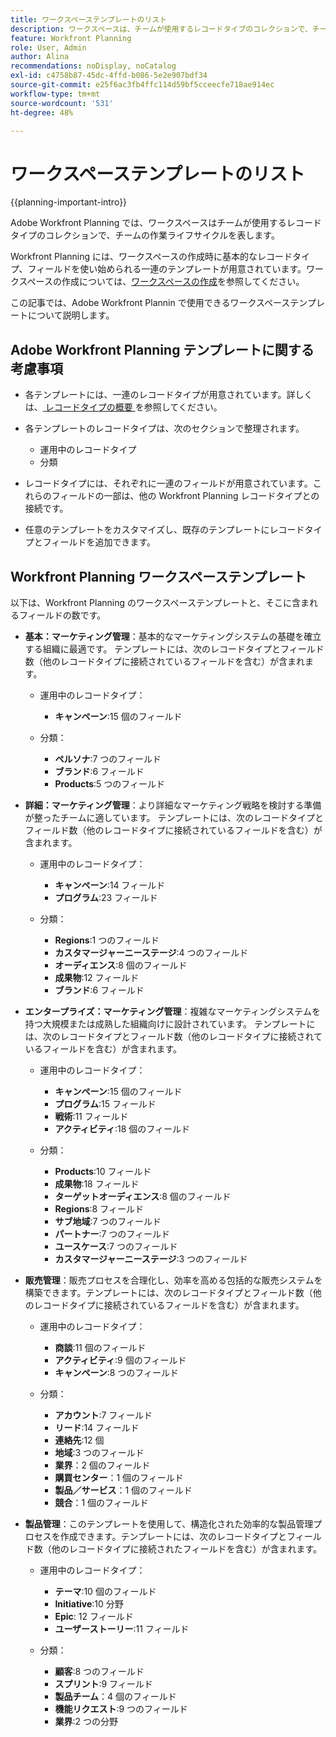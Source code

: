 ```yaml
---
title: ワークスペーステンプレートのリスト
description: ワークスペースは、チームが使用するレコードタイプのコレクションで、チームの作業ライフサイクルを表します。Adobe Workfront Planning には、ワークスペースの作成時に基本的なレコードタイプ、フィールドを使い始められる一連のテンプレートが用意されています。
feature: Workfront Planning
role: User, Admin
author: Alina
recommendations: noDisplay, noCatalog
exl-id: c4758b87-45dc-4ffd-b086-5e2e907bdf34
source-git-commit: e25f6ac3fb4ffc114d59bf5cceecfe718ae914ec
workflow-type: tm+mt
source-wordcount: '531'
ht-degree: 48%

---
```



# ワークスペーステンプレートのリスト

{{planning-important-intro}}

Adobe Workfront Planning では、ワークスペースはチームが使用するレコードタイプのコレクションで、チームの作業ライフサイクルを表します。

Workfront Planning には、ワークスペースの作成時に基本的なレコードタイプ、フィールドを使い始められる一連のテンプレートが用意されています。ワークスペースの作成については、[ワークスペースの作成](/help/quicksilver/planning/architecture/create-workspaces.md)を参照してください。

この記事では、Adobe Workfront Plannin で使用できるワークスペーステンプレートについて説明します。

## Adobe Workfront Planning テンプレートに関する考慮事項

* 各テンプレートには、一連のレコードタイプが用意されています。詳しくは、[ レコードタイプの概要 ](/help/quicksilver/planning/architecture/overview-of-record-types.md) を参照してください。
* 各テンプレートのレコードタイプは、次のセクションで整理されます。

   * 運用中のレコードタイプ
   * 分類
* レコードタイプには、それぞれに一連のフィールドが用意されています。これらのフィールドの一部は、他の Workfront Planning レコードタイプとの接続です。
* 任意のテンプレートをカスタマイズし、既存のテンプレートにレコードタイプとフィールドを追加できます。

<!-- I modeled this article by the "List of available Blueprints" and that articles does not have an Access area

## Access requirements

You must have the following: 

<table style="table-layout:auto">
 <col>
 </col>
 <col>
 </col>
 <tbody>
  <tr>
   <td role="rowheader"><p>Adobe Workfront plan*</p></td>
   <td>
<p>Any</p>
<!--the above is only for closed beta; when going to GA - activate the following plans:    
<p>Current plan: Prime and Ultimate</p>
<p>Legacy plan: Enterprise</p>->
   </td>
  </tr>
  <tr>
   <td role="rowheader"><p>Adobe Workfront license*</p></td>
   <td>
   <p>Any</p> 
  <p>For more information, see <a href="././administration-and-setup/add-users/access-levels-and-object-permissions/wf-licenses.md" class="MCXref xref">Adobe Workfront licenses overview</a>.</p> </td>
  </tr>
  <tr>
   <td role="rowheader"><p>Product</p></td>
   <td>
   <p> Adobe Workfront</p> </td>
  </tr>
  <tr>
   <td role="rowheader">Access level*</td>
   <td> <p>Any</p>  
</td>
  </tr>
<tr>
   <td role="rowheader">Layout template</td>
   <td> <p>Your system administrator must add the Planning area in your layout template. </p>  
</td>
  </tr>
 </tbody>
</table>

>[!NOTE]
>
>*If you don't have access, ask your Workfront administrator if they set additional restrictions in your access level. For information on how a Workfront administrator can change your access level, see [Create or modify custom access levels](/help/quicksilver/administration-and-setup/add-users/configure-and-grant-access/create-modify-access-levels.md).

-->

## Workfront Planning ワークスペーステンプレート

以下は、Workfront Planning のワークスペーステンプレートと、そこに含まれるフィールドの数です。

* **基本：マーケティング管理**：基本的なマーケティングシステムの基礎を確立する組織に最適です。 テンプレートには、次のレコードタイプとフィールド数（他のレコードタイプに接続されているフィールドを含む）が含まれます。

   * 運用中のレコードタイプ：

      * **キャンペーン**:15 個のフィールド
   * 分類：

      * **ペルソナ**:7 つのフィールド
      * **ブランド**:6 フィールド
      * **Products**:5 つのフィールド

* **詳細：マーケティング管理**：より詳細なマーケティング戦略を検討する準備が整ったチームに適しています。 テンプレートには、次のレコードタイプとフィールド数（他のレコードタイプに接続されているフィールドを含む）が含まれます。

   * 運用中のレコードタイプ：

      * **キャンペーン**:14 フィールド
      * **プログラム**:23 フィールド

   * 分類：
      * **Regions**:1 つのフィールド
      * **カスタマージャーニーステージ**:4 つのフィールド
      * **オーディエンス**:8 個のフィールド
      * **成果物**:12 フィールド
      * **ブランド**:6 フィールド

* **エンタープライズ：マーケティング管理**：複雑なマーケティングシステムを持つ大規模または成熟した組織向けに設計されています。 テンプレートには、次のレコードタイプとフィールド数（他のレコードタイプに接続されているフィールドを含む）が含まれます。

   * 運用中のレコードタイプ：

      * **キャンペーン**:15 個のフィールド
      * **プログラム**:15 フィールド
      * **戦術**:11 フィールド
      * **アクティビティ**:18 個のフィールド

   * 分類：

      * **Products**:10 フィールド
      * **成果物**:18 フィールド
      * **ターゲットオーディエンス**:8 個のフィールド
      * **Regions**:8 フィールド
      * **サブ地域**:7 つのフィールド
      * **パートナー**:7 つのフィールド
      * **ユースケース**:7 つのフィールド
      * **カスタマージャーニーステージ**:3 つのフィールド

* **販売管理**：販売プロセスを合理化し、効率を高める包括的な販売システムを構築できます。テンプレートには、次のレコードタイプとフィールド数（他のレコードタイプに接続されているフィールドを含む）が含まれます。

   * 運用中のレコードタイプ：

      * **商談**:11 個のフィールド
      * **アクティビティ**:9 個のフィールド
      * **キャンペーン**:8 つのフィールド
   * 分類：
      * **アカウント**:7 フィールド
      * **リード**:14 フィールド
      * **連絡先**:12 個
      * **地域**:3 つのフィールド
      * **業界**：2 個のフィールド
      * **購買センター**：1 個のフィールド
      * **製品／サービス**：1 個のフィールド
      * **競合**：1 個のフィールド

* **製品管理**：このテンプレートを使用して、構造化された効率的な製品管理プロセスを作成できます。テンプレートには、次のレコードタイプとフィールド数（他のレコードタイプに接続されたフィールドを含む）が含まれます。

   * 運用中のレコードタイプ：

      * **テーマ**:10 個のフィールド
      * **Initiative**:10 分野
      * **Epic**: 12 フィールド
      * **ユーザーストーリー**:11 フィールド

   * 分類：

      * **顧客**:8 つのフィールド
      * **スプリント**:9 フィールド
      * **製品チーム**：4 個のフィールド
      * **機能リクエスト**:9 つのフィールド
      * **業界**:2 つの分野
